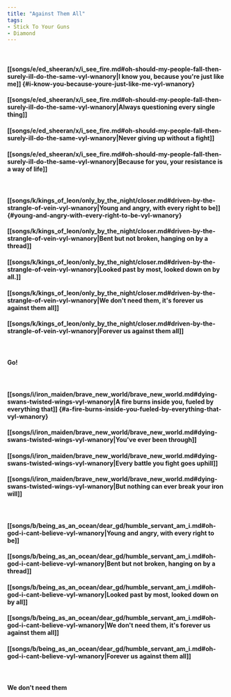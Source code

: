 ```yaml
---
title: "Against Them All"
tags:
- Stick To Your Guns
- Diamond
---
```

&nbsp;
#### [[songs/e/ed_sheeran/x/i_see_fire.md#oh-should-my-people-fall-then-surely-ill-do-the-same-vyl-wnanory|I know you, because you're just like me]] {#i-know-you-because-youre-just-like-me-vyl-wnanory}
#### [[songs/e/ed_sheeran/x/i_see_fire.md#oh-should-my-people-fall-then-surely-ill-do-the-same-vyl-wnanory|Always questioning every single thing]]
#### [[songs/e/ed_sheeran/x/i_see_fire.md#oh-should-my-people-fall-then-surely-ill-do-the-same-vyl-wnanory|Never giving up without a fight]]
#### [[songs/e/ed_sheeran/x/i_see_fire.md#oh-should-my-people-fall-then-surely-ill-do-the-same-vyl-wnanory|Because for you, your resistance is a way of life]]
&nbsp;
#### [[songs/k/kings_of_leon/only_by_the_night/closer.md#driven-by-the-strangle-of-vein-vyl-wnanory|Young and angry, with every right to be]] {#young-and-angry-with-every-right-to-be-vyl-wnanory}
#### [[songs/k/kings_of_leon/only_by_the_night/closer.md#driven-by-the-strangle-of-vein-vyl-wnanory|Bent but not broken, hanging on by a thread]]
#### [[songs/k/kings_of_leon/only_by_the_night/closer.md#driven-by-the-strangle-of-vein-vyl-wnanory|Looked past by most, looked down on by all.]]
#### [[songs/k/kings_of_leon/only_by_the_night/closer.md#driven-by-the-strangle-of-vein-vyl-wnanory|We don't need them, it's forever us against them all]]
#### [[songs/k/kings_of_leon/only_by_the_night/closer.md#driven-by-the-strangle-of-vein-vyl-wnanory|Forever us against them all]]
&nbsp;
#### Go!
&nbsp;
#### [[songs/i/iron_maiden/brave_new_world/brave_new_world.md#dying-swans-twisted-wings-vyl-wnanory|A fire burns inside you, fueled by everything that]] {#a-fire-burns-inside-you-fueled-by-everything-that-vyl-wnanory}
#### [[songs/i/iron_maiden/brave_new_world/brave_new_world.md#dying-swans-twisted-wings-vyl-wnanory|You've ever been through]]
#### [[songs/i/iron_maiden/brave_new_world/brave_new_world.md#dying-swans-twisted-wings-vyl-wnanory|Every battle you fight goes uphill]]
#### [[songs/i/iron_maiden/brave_new_world/brave_new_world.md#dying-swans-twisted-wings-vyl-wnanory|But nothing can ever break your iron will]]
&nbsp;
#### [[songs/b/being_as_an_ocean/dear_gd/humble_servant_am_i.md#oh-god-i-cant-believe-vyl-wnanory|Young and angry, with every right to be]]
#### [[songs/b/being_as_an_ocean/dear_gd/humble_servant_am_i.md#oh-god-i-cant-believe-vyl-wnanory|Bent but not broken, hanging on by a thread]]
#### [[songs/b/being_as_an_ocean/dear_gd/humble_servant_am_i.md#oh-god-i-cant-believe-vyl-wnanory|Looked past by most, looked down on by all]]
#### [[songs/b/being_as_an_ocean/dear_gd/humble_servant_am_i.md#oh-god-i-cant-believe-vyl-wnanory|We don't need them, it's forever us against them all]]
#### [[songs/b/being_as_an_ocean/dear_gd/humble_servant_am_i.md#oh-god-i-cant-believe-vyl-wnanory|Forever us against them all]]
&nbsp;
#### We don't need them
